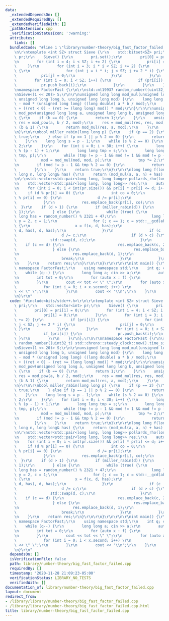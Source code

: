 ```yaml
---
data:
  _extendedDependsOn: []
  _extendedRequiredBy: []
  _extendedVerifiedWith: []
  _pathExtension: cpp
  _verificationStatusIcon: ':warning:'
  attributes:
    links: []
  bundledCode: "#line 1 \"library/number-theory/big_fast_factor_failed.cpp\"\n#include<bits/stdc++.h>\r\
    \n\r\ntemplate <int SZ> struct Sieve {\r\n    std::bitset<SZ> pri;\r\n    std::vector<int>\
    \ pr;\r\n    Sieve() {\r\n        pri.set();\r\n        pri[0] = pri[1] = 0;\r\
    \n        for (int i = 4; i < SZ; i += 2) {\r\n            pri[i] = 0;\r\n   \
    \     }\r\n        for (int i = 3; i * i < SZ; i += 2) {\r\n            if (pri[i])\
    \ {\r\n                for (int j = i * i; j < SZ; j += 2 * i) {\r\n         \
    \           pri[j] = 0;\r\n                }\r\n            }\r\n        }\r\n\
    \        for (int i = 0; i < SZ; i++) {\r\n            if (pri[i]) {\r\n     \
    \           pr.push_back(i);\r\n            }\r\n        }\r\n    }\r\n};\r\n\r\
    \nnamespace FactorFast {\r\n\r\nstd::mt19937 random_number((uint32_t) std::chrono::steady_clock::now().time_since_epoch().count());\r\
    \nSieve<(1 << 20)> S;\r\n\r\nunsigned long long mod_mul(unsigned long long a,\
    \ unsigned long long b, unsigned long long mod) {\r\n    long long ret = a * b\
    \ - mod * (unsigned long long) ((long double) a * b / mod);\r\n    return ret\
    \ + ((ret < 0) - (ret >= (long long) mod)) * mod;\r\n}\r\n\r\nunsigned long long\
    \ mod_pow(unsigned long long a, unsigned long long b, unsigned long long mod)\
    \ {\r\n    if (b == 0) {\r\n        return 1;\r\n    }\r\n    unsigned long long\
    \ res = mod_pow(a, b / 2, mod);\r\n    res = mod_mul(res, res, mod);\r\n    if\
    \ (b & 1) {\r\n        return mod_mul(res, a, mod);\r\n    }\r\n    return res;\r\
    \n}\r\n\r\nbool miller_rabin(long long p) {\r\n    if (p == 2) {\r\n        return\
    \ true;\r\n    } else if (p == 1 || p % 2 == 0) {\r\n        return false;\r\n\
    \    }\r\n    long long s = p - 1;\r\n    while (s % 2 == 0) {\r\n        s /=\
    \ 2;\r\n    }\r\n    for (int i = 0; i < 30; i++) {\r\n        long long a = random_number()\
    \ % (p - 1) + 1;\r\n        long long tmp = s;\r\n        long long mod = mod_pow(a,\
    \ tmp, p);\r\n        while (tmp != p - 1 && mod != 1 && mod != p - 1) {\r\n \
    \           mod = mod_mul(mod, mod, p);\r\n            tmp *= 2;\r\n        }\r\
    \n        if (mod != p - 1 && tmp % 2 == 0) {\r\n            return false;\r\n\
    \        }\r\n    }\r\n    return true;\r\n}\r\n\r\nlong long f(long long a, long\
    \ long n, long long& has) {\r\n    return (mod_mul(a, a, n) + has) % n;\r\n}\r\
    \n\r\nstd::vector<std::pair<long long, long long>> pollards_rho(long long d) {\r\
    \n    std::vector<std::pair<long long, long long>> res;\r\n    auto& pr = S.pr;\r\
    \n    for (int i = 0; i < int(pr.size()) && pr[i] * pr[i] <= d; i++) {\r\n   \
    \     if (d % pr[i] == 0) {\r\n            int co = 0;\r\n            while (d\
    \ % pr[i] == 0) {\r\n                d /= pr[i];\r\n                co++;\r\n\
    \            }\r\n            res.emplace_back(pr[i], co);\r\n        }\r\n  \
    \  }\r\n    if (d > 1) {\r\n        if (miller_rabin(d)) {\r\n            res.emplace_back(d,\
    \ 1);\r\n        } else {\r\n            while (true) {\r\n                long\
    \ long has = random_number() % 2321 + 47;\r\n                long long x = 2,\
    \ y = 2, c = 1;\r\n                for (; c == 1; c = std::__gcd(abs(x - y), d))\
    \ {\r\n                    x = f(x, d, has);\r\n                    y = f(f(y,\
    \ d, has), d, has);\r\n                }\r\n                if (c != d) {\r\n\
    \                    d /= c;\r\n                    if (d > c) {\r\n         \
    \               std::swap(d, c);\r\n                    }\r\n                \
    \    if (c == d) {\r\n                        res.emplace_back(c, 2);\r\n    \
    \                } else {\r\n                        res.emplace_back(c, 1);\r\
    \n                        res.emplace_back(d, 1);\r\n                    }\r\n\
    \                    break;\r\n                }\r\n            }\r\n        }\r\
    \n    }\r\n    return res;\r\n}\r\n\r\n}\r\n\r\n\r\nint main() {\r\n    using\
    \ namespace FactorFast;\r\n    using namespace std;\r\n    int q; cin >> q;\r\n\
    \    while (q--) {\r\n        long long a; cin >> a;\r\n        auto f = pollards_rho(a);\r\
    \n        int tot = 0;\r\n        for (auto x : f) {\r\n            tot += x.second;\r\
    \n        }\r\n        cout << tot << \" \";\r\n        for (auto x : f) {\r\n\
    \            for (int i = 0; i < x.second; i++) \r\n                cout << x.first\
    \ << \" \";\r\n        }\r\n        cout << '\\n';\r\n    }\r\n    return 0;\r\
    \n}\r\n"
  code: "#include<bits/stdc++.h>\r\n\r\ntemplate <int SZ> struct Sieve {\r\n    std::bitset<SZ>\
    \ pri;\r\n    std::vector<int> pr;\r\n    Sieve() {\r\n        pri.set();\r\n\
    \        pri[0] = pri[1] = 0;\r\n        for (int i = 4; i < SZ; i += 2) {\r\n\
    \            pri[i] = 0;\r\n        }\r\n        for (int i = 3; i * i < SZ; i\
    \ += 2) {\r\n            if (pri[i]) {\r\n                for (int j = i * i;\
    \ j < SZ; j += 2 * i) {\r\n                    pri[j] = 0;\r\n               \
    \ }\r\n            }\r\n        }\r\n        for (int i = 0; i < SZ; i++) {\r\n\
    \            if (pri[i]) {\r\n                pr.push_back(i);\r\n           \
    \ }\r\n        }\r\n    }\r\n};\r\n\r\nnamespace FactorFast {\r\n\r\nstd::mt19937\
    \ random_number((uint32_t) std::chrono::steady_clock::now().time_since_epoch().count());\r\
    \nSieve<(1 << 20)> S;\r\n\r\nunsigned long long mod_mul(unsigned long long a,\
    \ unsigned long long b, unsigned long long mod) {\r\n    long long ret = a * b\
    \ - mod * (unsigned long long) ((long double) a * b / mod);\r\n    return ret\
    \ + ((ret < 0) - (ret >= (long long) mod)) * mod;\r\n}\r\n\r\nunsigned long long\
    \ mod_pow(unsigned long long a, unsigned long long b, unsigned long long mod)\
    \ {\r\n    if (b == 0) {\r\n        return 1;\r\n    }\r\n    unsigned long long\
    \ res = mod_pow(a, b / 2, mod);\r\n    res = mod_mul(res, res, mod);\r\n    if\
    \ (b & 1) {\r\n        return mod_mul(res, a, mod);\r\n    }\r\n    return res;\r\
    \n}\r\n\r\nbool miller_rabin(long long p) {\r\n    if (p == 2) {\r\n        return\
    \ true;\r\n    } else if (p == 1 || p % 2 == 0) {\r\n        return false;\r\n\
    \    }\r\n    long long s = p - 1;\r\n    while (s % 2 == 0) {\r\n        s /=\
    \ 2;\r\n    }\r\n    for (int i = 0; i < 30; i++) {\r\n        long long a = random_number()\
    \ % (p - 1) + 1;\r\n        long long tmp = s;\r\n        long long mod = mod_pow(a,\
    \ tmp, p);\r\n        while (tmp != p - 1 && mod != 1 && mod != p - 1) {\r\n \
    \           mod = mod_mul(mod, mod, p);\r\n            tmp *= 2;\r\n        }\r\
    \n        if (mod != p - 1 && tmp % 2 == 0) {\r\n            return false;\r\n\
    \        }\r\n    }\r\n    return true;\r\n}\r\n\r\nlong long f(long long a, long\
    \ long n, long long& has) {\r\n    return (mod_mul(a, a, n) + has) % n;\r\n}\r\
    \n\r\nstd::vector<std::pair<long long, long long>> pollards_rho(long long d) {\r\
    \n    std::vector<std::pair<long long, long long>> res;\r\n    auto& pr = S.pr;\r\
    \n    for (int i = 0; i < int(pr.size()) && pr[i] * pr[i] <= d; i++) {\r\n   \
    \     if (d % pr[i] == 0) {\r\n            int co = 0;\r\n            while (d\
    \ % pr[i] == 0) {\r\n                d /= pr[i];\r\n                co++;\r\n\
    \            }\r\n            res.emplace_back(pr[i], co);\r\n        }\r\n  \
    \  }\r\n    if (d > 1) {\r\n        if (miller_rabin(d)) {\r\n            res.emplace_back(d,\
    \ 1);\r\n        } else {\r\n            while (true) {\r\n                long\
    \ long has = random_number() % 2321 + 47;\r\n                long long x = 2,\
    \ y = 2, c = 1;\r\n                for (; c == 1; c = std::__gcd(abs(x - y), d))\
    \ {\r\n                    x = f(x, d, has);\r\n                    y = f(f(y,\
    \ d, has), d, has);\r\n                }\r\n                if (c != d) {\r\n\
    \                    d /= c;\r\n                    if (d > c) {\r\n         \
    \               std::swap(d, c);\r\n                    }\r\n                \
    \    if (c == d) {\r\n                        res.emplace_back(c, 2);\r\n    \
    \                } else {\r\n                        res.emplace_back(c, 1);\r\
    \n                        res.emplace_back(d, 1);\r\n                    }\r\n\
    \                    break;\r\n                }\r\n            }\r\n        }\r\
    \n    }\r\n    return res;\r\n}\r\n\r\n}\r\n\r\n\r\nint main() {\r\n    using\
    \ namespace FactorFast;\r\n    using namespace std;\r\n    int q; cin >> q;\r\n\
    \    while (q--) {\r\n        long long a; cin >> a;\r\n        auto f = pollards_rho(a);\r\
    \n        int tot = 0;\r\n        for (auto x : f) {\r\n            tot += x.second;\r\
    \n        }\r\n        cout << tot << \" \";\r\n        for (auto x : f) {\r\n\
    \            for (int i = 0; i < x.second; i++) \r\n                cout << x.first\
    \ << \" \";\r\n        }\r\n        cout << '\\n';\r\n    }\r\n    return 0;\r\
    \n}\r\n"
  dependsOn: []
  isVerificationFile: false
  path: library/number-theory/big_fast_factor_failed.cpp
  requiredBy: []
  timestamp: '2020-11-28 21:09:23-05:00'
  verificationStatus: LIBRARY_NO_TESTS
  verifiedWith: []
documentation_of: library/number-theory/big_fast_factor_failed.cpp
layout: document
redirect_from:
- /library/library/number-theory/big_fast_factor_failed.cpp
- /library/library/number-theory/big_fast_factor_failed.cpp.html
title: library/number-theory/big_fast_factor_failed.cpp
---
```

